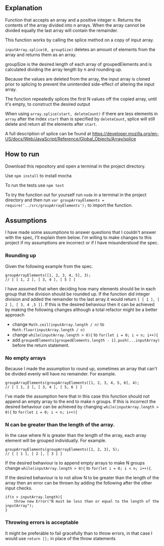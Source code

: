 ## Explanation
Function that accepts an array and a positive integer n. Returns the contents of the array divided into n arrays. When the array cannot be divided equally the last array will contain the remainder.

This function works by calling the splice method on a copy of input array.

`inputArray.splice(0, groupSize)` deletes an amount of elements from the array and returns them as an array.

groupSize is the desired length of each array of groupedElements and is calculated dividing the array length by n and rounding up.

Because the values are deleted from the array, the input array is cloned prior to splicing to prevent the unintended side-effect of altering the input array.

The function repeatedly splices the first N values off the copied array, until it's empty, to construct the desired output

When using `array.splice(start, deleteCount)` if there are less elements in `array` after the index `start` than is specified by `deleteCount`, splice will still delete and return all the elements after `start`.

A full description of splice can be found at https://developer.mozilla.org/en-US/docs/Web/JavaScript/Reference/Global_Objects/Array/splice

## How to run

Download this repository and open a terminal in the project directory.

Use `npm install` to install mocha

To run the tests use `npm test`

To try the function out for yourself run `node` in a terminal in the project directory and then run `var groupArrayElements = require('../src/groupArrayElements');` to import the function.

## Assumptions
I have made some assumptions to answer questions that I couldn't answer with the spec, I'll explain them below. I'm willing to make changes to this project if my assumptions are incorrect or if I have misunderstood the spec.

### Rounding up

Given the following example from the spec.

```
groupArrayElements([1, 2, 3, 4, 5], 3);
// [ [ 1, 2 ], [ 3, 4 ], [ 5 ] ]
```

I have assumed that when deciding how many elements should be in each group that the division should be rounded up. If the function did integer division and added the remainder to the last array it would return `[ [ 1 ], [ 2 ], [ 3, 4 ,5 ]]`. If this is the desired behaviour then it can be achieved by making the following changes although a total refactor might be a better approach

+ change `Math.ceil(inputArray.length / n)` to `Math.floor(inputArray.length / n)`
+ change `while(inputArray.length > 0){` to `for(let i = 0; i < n; i++){` 
+ add `groupedElements[groupedElements.length - 1].push(...inputArray)` before the return statement.

### No empty arrays
Because I made the assumption to round up, sometimes an array that can't be divided evenly will have no remainder. For example.

```
groupArrayElements(groupArrayElements([1, 2, 3, 4, 5, 6], 4);
// [ [ 1, 2 ], [ 3, 4 ], [ 5, 6 ] ]
```

I've made the assumption here that in this case this function should not append an empty array to the end to make n groups. If this is incorrect the desired behaviour can be achieved by changing `while(inputArray.length > 0){` to `for(let i = 0; i < n; i++){`

### N can be greater than the length of the array.

In the case where N is greater than the length of the array, each array element will be grouped individually. For example.

```
groupArrayElements(groupArrayElements([1, 2, 3], 5);
// [ [ 1 ], [ 2 ], [ 3 ] ]
```

If the desired behaviour is to append empty arrays to make N groups change `while(inputArray.length > 0){` to `for(let i = 0; i < n; i++){`.

If the desired behaviour is to not allow N to be greater than the length of the array then an error can be thrown by adding the following after the other input checks.

```
if(n > inputArray.length){
	throw new Error("N must be less than or equal to the length of the inputArray");
}
```

### Throwing errors is acceptable

It might be preferable to fail gracefully than to throw errors, in that case I would use `return [];` in place of the throw statements
